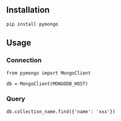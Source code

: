 ## Installation
```
pip install pymongo
```

## Usage
### Connection
```
from pymongo import MongoClient

db = MongoClient(MONGODB_HOST)
```

### Query
```
db.collection_name.find({'name': 'xxx'})
```
